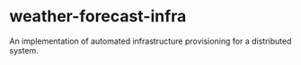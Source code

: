 # weather-forecast-infra

An implementation of automated infrastructure provisioning for a distributed system.